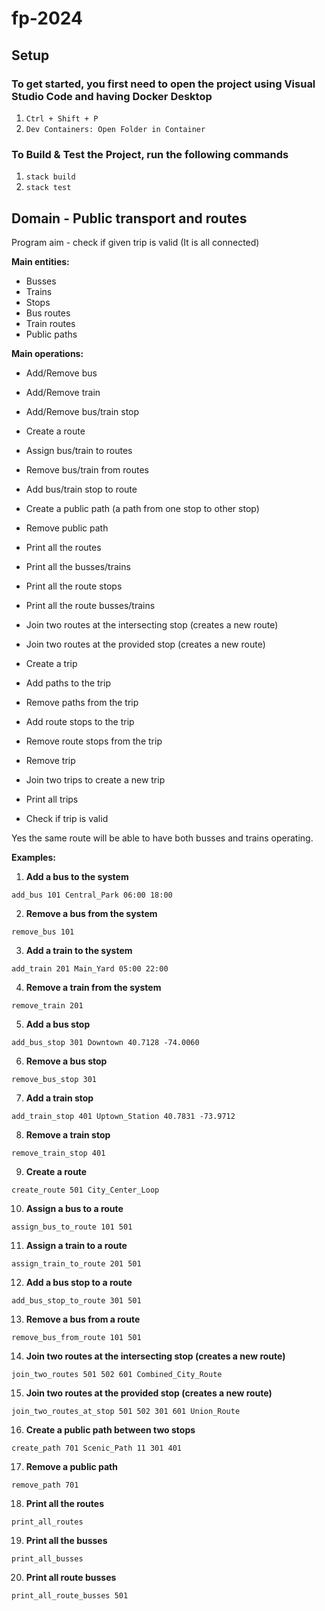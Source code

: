 # fp-2024

## Setup

### To get started, you first need to open the project using Visual Studio Code and having Docker Desktop
1. `Ctrl + Shift + P`
2. `Dev Containers: Open Folder in Container`

### To Build & Test the Project, run the following commands
1. `stack build`
2. `stack test`

## Domain - Public transport and routes

Program aim - check if given trip is valid (It is all connected)

**Main entities:**
- Busses
- Trains
- Stops
- Bus routes
- Train routes
- Public paths

**Main operations:**
- Add/Remove bus
- Add/Remove train
- Add/Remove bus/train stop
- Create a route
- Assign bus/train to routes
- Remove bus/train from routes
- Add bus/train stop to route
- Create a public path (a path from one stop to other stop)
- Remove public path

- Print all the routes
- Print all the busses/trains
- Print all the route stops
- Print all the route busses/trains
- Join two routes at the intersecting stop (creates a new route)
- Join two routes at the provided stop (creates a new route)

- Create a trip
- Add paths to the trip
- Remove paths from the trip
- Add route stops to the trip
- Remove route stops from the trip
- Remove trip
- Join two trips to create a new trip
- Print all trips
- Check if trip is valid

Yes the same route will be able to have both busses and trains operating.

**Examples:**
1. **Add a bus to the system**  
```
add_bus 101 Central_Park 06:00 18:00
```

2. **Remove a bus from the system**  
```
remove_bus 101
```

3. **Add a train to the system**  
```
add_train 201 Main_Yard 05:00 22:00
```

4. **Remove a train from the system**  
```
remove_train 201
```

5. **Add a bus stop**  
```
add_bus_stop 301 Downtown 40.7128 -74.0060
```

6. **Remove a bus stop**  
```
remove_bus_stop 301
```

7. **Add a train stop**  
```
add_train_stop 401 Uptown_Station 40.7831 -73.9712
```

8. **Remove a train stop**  
```
remove_train_stop 401
```

9. **Create a route**  
```
create_route 501 City_Center_Loop
```
10. **Assign a bus to a route**  
 ```
 assign_bus_to_route 101 501
 ```

11. **Assign a train to a route**  
 ```
 assign_train_to_route 201 501
 ```

12. **Add a bus stop to a route**  
 ```
 add_bus_stop_to_route 301 501
 ```

13. **Remove a bus from a route**  
 ```
 remove_bus_from_route 101 501
 ```

14. **Join two routes at the intersecting stop (creates a new route)**  
 ```
 join_two_routes 501 502 601 Combined_City_Route
 ```

15. **Join two routes at the provided stop (creates a new route)**  
 ```
 join_two_routes_at_stop 501 502 301 601 Union_Route
 ```

16. **Create a public path between two stops**  
 ```
 create_path 701 Scenic_Path 11 301 401
 ```

17. **Remove a public path**  
 ```
 remove_path 701
 ```

18. **Print all the routes**  
 ```
 print_all_routes
 ```

19. **Print all the busses**  
 ```
 print_all_busses
 ```

20. **Print all route busses**  
 ```
 print_all_route_busses 501
 ```